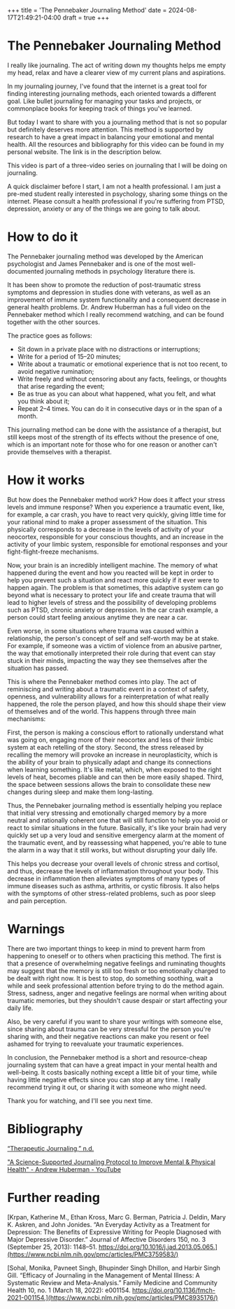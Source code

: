 +++
title = 'The Pennebaker Journaling Method'
date = 2024-08-17T21:49:21-04:00
draft = true
+++
# The Pennebaker Journaling Method
I really like journaling. 
The act of writing down my thoughts helps me empty my head, relax and have a clearer view of my current plans and aspirations.

In my journaling journey, I've found that the internet is a great tool for finding interesting journaling methods, each oriented towards a different goal. 
Like bullet journaling for managing your tasks and projects, or commonplace books for keeping track of things you've learned. 
 
But today I want to share with you a journaling method that is not so popular but definitely deserves more attention. This method is supported by research to have a great impact in balancing your emotional and mental health. All the resources and bibliography for this video can be found in my personal website. The link is in the description below.

This video is part of a three-video series on journaling that I will be doing on journaling.

A quick disclaimer before I start, I am not a health professional. I am just a pre-med student really interested in psychology, sharing some things on the internet. Please consult a health professional if you're suffering from PTSD, depression, anxiety or any of the things we are going to talk about.


# How to do it
The Pennebaker journaling method was developed by the American psychologist and James Pennebaker and is one of the most well-documented journaling methods in psychology literature there is.

It has been show to promote the reduction of post-traumatic stress symptoms and depression in studies done with veterans, as well as an improvement of immune system functionality and a consequent decrease in general health problems. Dr. Andrew Huberman has a full video on the Pennebaker method which I really recommend watching, and can be found together with the other sources. 

The practice goes as follows:
- Sit down in a private place with no distractions or interruptions;
- Write for a period of 15–20 minutes;
- Write about a traumatic or emotional experience that is not too recent, to avoid negative rumination;
- Write freely and without censoring about any facts, feelings, or thoughts that arise regarding the event;
- Be as true as you can about what happened, what you felt, and what you think about it;
- Repeat 2–4 times. You can do it in consecutive days or in the span of a month.

This journaling method can be done with the assistance of a therapist, but still keeps most of the strength of its effects without the presence of one, which is an important note for those who for one reason or another can't provide themselves with a therapist.

# How it works
But how does the Pennebaker method work? How does it affect your stress levels and immune response? When you experience a traumatic event, like, for example, a car crash, you have to react very quickly, giving little time for your rational mind to make a proper assessment of the situation. This physically corresponds to a decrease in the levels of activity of your neocortex, responsible for your conscious thoughts, and an increase in the activity of your limbic system, responsible for emotional responses and your fight-flight-freeze mechanisms. 

Now, your brain is an incredibly intelligent machine. The memory of what happened during the event and how you reacted will be kept in order to help you prevent such a situation and react more quickly if it ever were to happen again. The problem is that sometimes, this adaptive system can go beyond what is necessary to protect your life and create trauma that will lead to higher levels of stress and the possibility of developing problems such as PTSD, chronic anxiety or depression. In the car crash example, a person could start feeling anxious anytime they are near a car.

Even worse, in some situations where trauma was caused within a relationship, the person's concept of self and self-worth may be at stake. For example, if someone was a victim of violence from an abusive partner, the way that emotionally interpreted their role during that event can stay stuck in their minds, impacting the way they see themselves after the situation has passed.

This is where the Pennebaker method comes into play. The act of reminiscing and writing about a traumatic event in a context of safety, openness, and vulnerability allows for a reinterpretation of what really happened, the role the person played, and how this should shape their view of themselves and of the world. This happens through three main mechanisms:

First, the person is making a conscious effort to rationally understand what was going on, engaging more of their neocortex and less of their limbic system at each retelling of the story. Second, the stress released by recalling the memory will provoke an increase in neuroplasticity, which is the ability of your brain to physically adapt and change its connections when learning something. It's like metal, which, when exposed to the right levels of heat, becomes pliable and can then be more easily shaped. Third, the space between sessions allows the brain to consolidate these new changes during sleep and make them long-lasting.

Thus, the Pennebaker journaling method is essentially helping you replace that initial very stressing and emotionally charged memory by a more neutral and rationally coherent one that will still function to help you avoid or react to similar situations in the future. Basically, it's like your brain had very quickly set up a very loud and sensitive emergency alarm at the moment of the traumatic event, and by reassessing what happened, you're able to tune the alarm in a way that it still works, but without disrupting your daily life.

This helps you decrease your overall levels of chronic stress and cortisol, and thus, decrease the levels of inflammation throughout your body. This decrease in inflammation then alleviates symptoms of many types of immune diseases such as asthma, arthritis, or cystic fibrosis. It also helps with the symptoms of other stress-related problems, such as poor sleep and pain perception.

# Warnings
There are two important things to keep in mind to prevent harm from happening to oneself or to others when practicing this method. The first is that a presence of overwhelming negative feelings and ruminating thoughts may suggest that the memory is still too fresh or too emotionally charged to be dealt with right now. It is best to stop, do something soothing, wait a while and seek professional attention before trying to do the method again. Stress, sadness, anger and negative feelings are normal when writing about traumatic memories, but they shouldn't cause despair or start affecting your daily life.

Also, be very careful if you want to share your writings with someone else, since sharing about trauma can be very stressful for the person you're sharing with, and their negative reactions can make you resent or feel ashamed for trying to reevaluate your traumatic experiences.

In conclusion, the Pennebaker method is a short and resource-cheap journaling system that can have a great impact in your mental health and well-being. It costs basically nothing except a little bit of your time, while having little negative effects since you can stop at any time. I really recommend trying it out, or sharing it with someone who might need.

Thank you for watching, and I'll see you next time.

# Bibliography
[“Therapeutic Journaling,” n.d.](https://www.va.gov/WHOLEHEALTHLIBRARY/docs/Therapeutic-Journaling.pdf)

["A Science-Supported Journaling Protocol to Improve Mental & Physical Health" - Andrew Huberman - YouTube](https://www.youtube.com/watch?v=wAZn9dF3XTo)

# Further reading
[Krpan, Katherine M., Ethan Kross, Marc G. Berman, Patricia J. Deldin, Mary K. Askren, and John Jonides. “An Everyday Activity as a Treatment for Depression: The Benefits of Expressive Writing for People Diagnosed with Major Depressive Disorder.” Journal of Affective Disorders 150, no. 3 (September 25, 2013): 1148–51. https://doi.org/10.1016/j.jad.2013.05.065.](https://www.ncbi.nlm.nih.gov/pmc/articles/PMC3759583/)

[Sohal, Monika, Pavneet Singh, Bhupinder Singh Dhillon, and Harbir Singh Gill. “Efficacy of Journaling in the Management of Mental Illness: A Systematic Review and Meta-Analysis.” Family Medicine and Community Health 10, no. 1 (March 18, 2022): e001154. https://doi.org/10.1136/fmch-2021-001154.](https://www.ncbi.nlm.nih.gov/pmc/articles/PMC8935176/)

